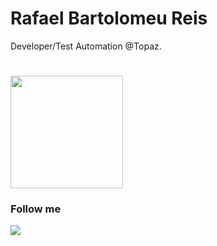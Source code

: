 # Rafael Bartolomeu Reis

Developer/Test Automation @Topaz.

#
<div>
  <img height="180em" src="https://github-readme-stats.vercel.app/api/top-langs/?username=RafaelBartKings&layout=compact&langs_count=7&theme=dracula"/>
</div>

### Follow me
<div>
  <a href="https://www.linkedin.com/in/rafaelbreis/" target="_blank"><img src="https://img.shields.io/badge/-LinkedIn-%230077B5?style=for-the-badge&logo=linkedin&logoColor=white" target="_blank"></a>
</div> 
